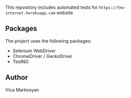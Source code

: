 This repository includes automated tests for `https://the-internet.herokuapp.com` website.

## Packages

The project uses the following packages:
* Selenium WebDriver
* ChromeDriver / GeckoDriver
* TestNG


## Author

Vica Markosyan